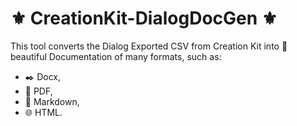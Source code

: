 # :fleur_de_lis: CreationKit-DialogDocGen :fleur_de_lis:

This tool converts the Dialog Exported CSV from Creation Kit into :lipstick: beautiful Documentation of many formats, such as:
* :black_nib:	Docx, 
* :closed_book: PDF, 
* :arrow_down_small: Markdown,
* :globe_with_meridians: HTML.

